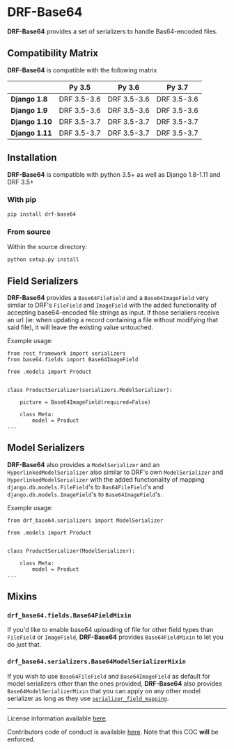 # DRF-Base64

**DRF-Base64** provides a set of serializers to handle Bas64-encoded files.

## Compatibility Matrix

**DRF-Base64** is compatible with the following matrix

|                 | Py 3.5      | Py 3.6      | Py 3.7      |
| --------------- | ----------- | ----------- | ----------- |
| **Django 1.8**  | DRF 3.5-3.6 | DRF 3.5-3.6 | DRF 3.5-3.6 |
| **Django 1.9**  | DRF 3.5-3.6 | DRF 3.5-3.6 | DRF 3.5-3.6 |
| **Django 1.10** | DRF 3.5-3.7 | DRF 3.5-3.7 | DRF 3.5-3.7 |
| **Django 1.11** | DRF 3.5-3.7 | DRF 3.5-3.7 | DRF 3.5-3.7 |

## Installation

**DRF-Base64** is compatible with python 3.5+ as well as Django 1.8-1.11 and DRF 3.5+

### With pip

`pip install drf-base64`

### From source

Within the source directory:

`python setup.py install`

## Field Serializers

**DRF-Base64** provides a `Base64FileField` and a `Base64ImageField` very similar
to DRF's `FileField` and `ImageField` with the added functionality of accepting
base64-encoded file strings as input.
If those serialiers receive an url (ie: when updating a record containing a file without
modifying that said file), it will leave the existing value untouched.

Example usage:

```
from rest_framework import serializers
from base64.fields import Base64ImageField

from .models import Product


class ProductSerializer(serializers.ModelSerializer):

    picture = Base64ImageField(required=False)

    class Meta:
        model = Product
...

```

## Model Serializers

**DRF-Base64** also provides a `ModelSerializer` and an `HyperlinkedModelSerializer`
also similar to DRF's own `ModelSerializer` and `HyperlinkedModelSerializer` with the
added functionality of mapping `django.db.models.FileField`'s to `Bas64FileField`'s and
`django.db.models.ImageField`'s to `Base64ImageField`'s.

Example usage:

```
from drf_base64.serializers import ModelSerializer

from .models import Product


class ProductSerializer(ModelSerializer):

    class Meta:
        model = Product
...

```

## Mixins

### `drf_base64.fields.Base64FieldMixin`

If you'd like to enable base64 uploading of file for other field types than `FileField` or
`ImageField`, **DRF-Base64** provides `Base64FieldMixin` to let you do just that.

### `drf_base64.serializers.Base64ModelSerializerMixin`

If you wish to use `Base64FileField` and `Base64ImageField` as default for model serializers
other than the ones provided, **DRF-Base64** also provides `Base64ModelSerializerMixin`
that you can apply on any other model serializer as long as they use
[`serializer_field_mapping`](http://www.django-rest-framework.org/api-guide/serializers/#serializer_field_mapping).

---

License information available [here](LICENSE.md).

Contributors code of conduct is available [here](COC.md). Note that this COC **will** be enforced.
